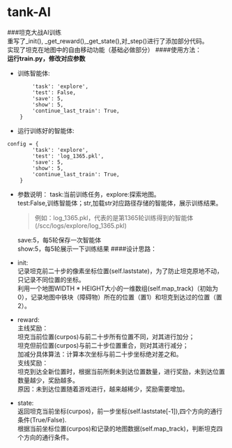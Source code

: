 # tank-AI
###坦克大战AI训练  
重写了_init(), _get_reward(),_get_state(),对_step()进行了添加部分代码。  
实现了坦克在地图中的自由移动功能（基础必做部分） 
####使用方法：  
**运行train.py，修改对应参数**
* 训练智能体:
```config = {
        'task': 'explore',
        'test': False,
        'save': 5,
        'show': 5,
        'continue_last_train': True,
    }
```
* 运行训练好的智能体:
```
config = {
        'task': 'explore',
        'test': 'log_1365.pkl',
        'save': 5,
        'show': 5,
        'continue_last_train': True,
    }
```
* 参数说明：
    task:当前训练任务，explore:探索地图。  
    test:False,训练智能体；str,加载str对应路径存储的智能体，展示训练结果。  
    >例如：log_1365.pkl，代表的是第1365轮训练得到的智能体(/scc/logs/explore/log_1365.pkl)  
     
    save:5，每5轮保存一次智能体  
    show:5，每5轮展示一下训练结果
####设计思路： 
* init:  
记录坦克前二十步的像素坐标位置(self.laststate)，为了防止坦克原地不动，只记录不同位置的坐标。  
利用一个地图WIDTH * HEIGHT大小的一维数组(self.map_track)（初始为0），记录地图中铁块（障碍物）所在的位置（置1）和坦克到达过的位置（置2）。
* reward:    
主线奖励：  
坦克当前位置(curpos)与前二十步所有位置不同，对其进行加分；  
坦克但前位置(curpos)与前二十步位置重合，则对其进行减分；  
加减分具体算法：计算本次坐标与前二十步坐标绝对差之和。  
支线奖励：  
坦克到达全新位置时，根据当前所剩未到达位置数量，进行奖励，未到达位置数量越少，奖励越多。  
原因：未到达位置随着游戏进行，越来越稀少，奖励需要增加。
* state:  
返回坦克当前坐标(curpos)，前一步坐标(self.laststate[-1]),四个方向的通行条件(True/False).  
根据当前坐标位置(curpos)和记录的地图数据(self.map_track)，判断坦克四个方向的通行条件。